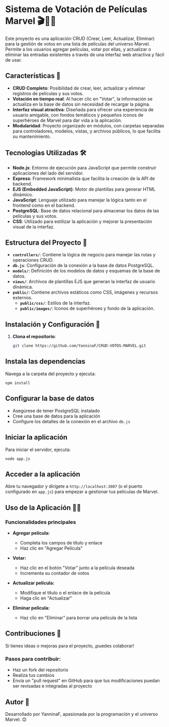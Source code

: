 # Sistema de Votación de Películas Marvel 🎬🦸‍♂️

Este proyecto es una aplicación CRUD (Crear, Leer, Actualizar, Eliminar) para la gestión de votos en una lista de películas del universo Marvel. Permite a los usuarios agregar películas, votar por ellas, y actualizar o eliminar las entradas existentes a través de una interfaz web atractiva y fácil de usar.

## Características 🌟

- **CRUD Completo**: Posibilidad de crear, leer, actualizar y eliminar registros de películas y sus votos.
- **Votación en tiempo real**: Al hacer clic en "Votar", la información se actualiza en la base de datos sin necesidad de recargar la página.
- **Interfaz visual atractiva**: Diseñada para ofrecer una experiencia de usuario amigable, con fondos temáticos y pequeños iconos de superhéroes de Marvel para dar vida a la aplicación.
- **Modularidad**: Proyecto organizado en módulos, con carpetas separadas para controladores, modelos, vistas, y archivos públicos, lo que facilita su mantenimiento.

## Tecnologías Utilizadas 🛠️

- **Node.js**: Entorno de ejecución para JavaScript que permite construir aplicaciones del lado del servidor.
- **Express**: Framework minimalista que facilita la creación de la API de backend.
- **EJS (Embedded JavaScript)**: Motor de plantillas para generar HTML dinámico.
- **JavaScript**: Lenguaje utilizado para manejar la lógica tanto en el frontend como en el backend.
- **PostgreSQL**: Base de datos relacional para almacenar los datos de las películas y sus votos.
- **CSS**: Utilizado para estilizar la aplicación y mejorar la presentación visual de la interfaz.

## Estructura del Proyecto 📂

- **`controllers/`**: Contiene la lógica de negocio para manejar las rutas y operaciones CRUD.
- **`db.js`**: Configuración de la conexión a la base de datos PostgreSQL.
- **`models/`**: Definición de los modelos de datos y esquemas de la base de datos.
- **`views/`**: Archivos de plantillas EJS que generan la interfaz de usuario dinámica.
- **`public/`**: Contiene archivos estáticos como CSS, imágenes y recursos externos.
  - **`public/css/`**: Estilos de la interfaz.
  - **`public/images/`**: Iconos de superhéroes y fondo de la aplicación.

## Instalación y Configuración 🚀

1. **Clona el repositorio**:
    ```bash
    git clone https://github.com/YanninaF/CRUD-VOTOS-MARVEL.git

## Instala las dependencias

Navega a la carpeta del proyecto y ejecuta:

    
    npm install


## Configurar la base de datos

- Asegúrese de tener PostgreSQL instalado
- Cree una base de datos para la aplicación
- Configure los detalles de la conexión en el archivo `db.js`

## Iniciar la aplicación

Para iniciar el servidor, ejecuta:

    node app.js

## Acceder a la aplicación

Abre tu navegador y dirígete a `http://localhost:3007` (o el puerto configurado en `app.js`) para empezar a gestionar tus películas de Marvel.

## Uso de la Aplicación 👩‍💻

### Funcionalidades principales

- **Agregar película:**
  - Completa los campos de título y enlace
  - Haz clic en "Agregar Película"

- **Votar:**
  - Haz clic en el botón "Votar" junto a la película deseada
  - Incrementa su contador de votos

- **Actualizar película:**
  - Modifique el título o el enlace de la película
  - Haga clic en "Actualizar"

- **Eliminar película:**
  - Haz clic en "Eliminar" para borrar una película de la lista

## Contribuciones 🤝

Si tienes ideas o mejoras para el proyecto, ¡puedes colaborar!

### Pasos para contribuir:

- Haz un fork del repositorio
- Realiza tus cambios
- Envía un "pull request" en GitHub para que tus modificaciones puedan ser revisadas e integradas al proyecto

## Autor 👤

Desarrollado por YanninaF, apasionada por la programación y el universo Marvel. 😊
